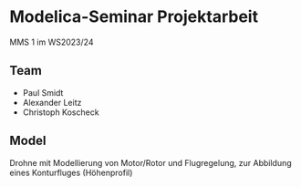 # Modelica-Seminar Projektarbeit
MMS 1 im WS2023/24

## Team
- Paul Smidt
- Alexander Leitz
- Christoph Koscheck

## Model
Drohne mit Modellierung von Motor/Rotor und Flugregelung, zur Abbildung eines Konturfluges (Höhenprofil)
